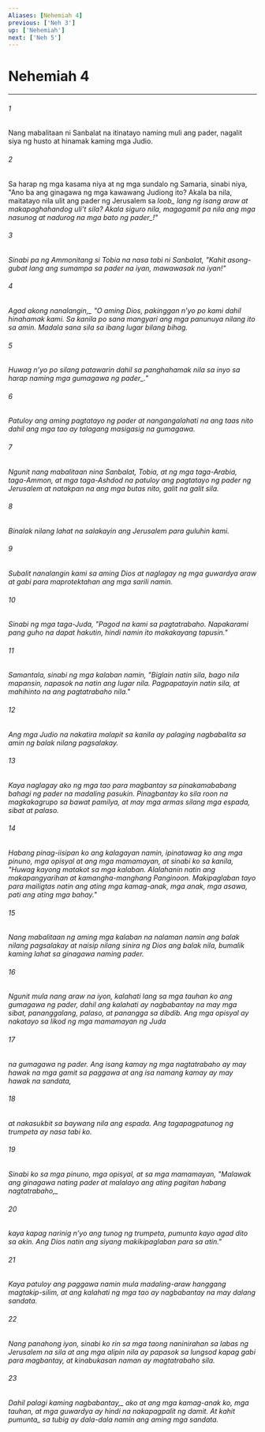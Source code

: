 ```yaml
---
Aliases: [Nehemiah 4]
previous: ['Neh 3']
up: ['Nehemiah']
next: ['Neh 5']
---
```

# Nehemiah 4

***






















###### 1 










Nang mabalitaan ni Sanbalat na itinatayo naming muli ang pader, nagalit siya ng husto at hinamak kaming mga Judio. 





















###### 2 










Sa harap ng mga kasama niya at ng mga sundalo ng Samaria, sinabi niya, "Ano ba ang ginagawa ng mga kawawang Judiong ito? Akala ba nila, maitatayo nila ulit ang pader ng Jerusalem sa <i class="trans-change">loob_ lang ng isang araw at makapaghahandog uliʼt sila? Akala siguro nila, magagamit pa nila ang mga nasunog at nadurog na mga bato <i class="trans-change">ng pader_!" 





















###### 3 










Sinabi pa ng Ammonitang si Tobia na nasa tabi ni Sanbalat, "Kahit asong-gubat lang ang sumampa sa pader na iyan, mawawasak na iyan!" 





















###### 4 










<i class="trans-change">Agad akong nanalangin,_ "O aming Dios, pakinggan nʼyo po kami dahil hinahamak kami. Sa kanila po sana mangyari ang mga panunuya nilang ito sa amin. Madala sana sila sa ibang lugar bilang bihag. 





















###### 5 










Huwag nʼyo po silang patawarin dahil sa panghahamak nila sa inyo sa harap naming mga gumagawa <i class="trans-change">ng pader_." 





















###### 6 










Patuloy ang aming pagtatayo ng pader at nangangalahati na ang taas nito dahil ang mga tao ay talagang masigasig na gumagawa. 





















###### 7 










Ngunit nang mabalitaan nina Sanbalat, Tobia, at ng mga taga-Arabia, taga-Ammon, at mga taga-Ashdod na patuloy ang pagtatayo ng pader ng Jerusalem at natakpan na ang mga butas nito, galit na galit sila. 





















###### 8 










Binalak nilang lahat na salakayin ang Jerusalem para guluhin kami. 





















###### 9 










Subalit nanalangin kami sa aming Dios at naglagay ng mga guwardya araw at gabi para maprotektahan ang mga sarili namin. 





















###### 10 










Sinabi ng mga taga-Juda, "Pagod na kami sa pagtatrabaho. Napakarami pang guho na dapat hakutin, hindi namin ito makakayang tapusin." 





















###### 11 










Samantala, sinabi ng mga kalaban namin, "Biglain natin sila, bago nila mapansin, napasok na natin ang lugar nila. Pagpapatayin natin sila, at mahihinto na ang pagtatrabaho nila." 





















###### 12 










Ang mga Judio na nakatira malapit sa kanila ay palaging nagbabalita sa amin ng balak nilang pagsalakay. 





















###### 13 










Kaya naglagay ako ng mga tao para magbantay sa pinakamababang bahagi ng pader na madaling pasukin. Pinagbantay ko sila roon na magkakagrupo sa bawat pamilya, at may mga armas silang mga espada, sibat at palaso. 





















###### 14 










Habang pinag-iisipan ko ang kalagayan namin, ipinatawag ko ang mga pinuno, mga opisyal at ang mga mamamayan, at sinabi ko sa kanila, "Huwag kayong matakot sa mga kalaban. Alalahanin natin ang makapangyarihan at kamangha-manghang Panginoon. Makipaglaban tayo para mailigtas natin ang ating mga kamag-anak, mga anak, mga asawa, pati ang ating mga bahay." 





















###### 15 










Nang mabalitaan ng aming mga kalaban na nalaman namin ang balak nilang pagsalakay at naisip nilang sinira ng Dios ang balak nila, bumalik kaming lahat sa ginagawa naming pader. 





















###### 16 










Ngunit mula nang araw na iyon, kalahati lang sa mga tauhan ko ang gumagawa ng pader, dahil ang kalahati ay nagbabantay na may mga sibat, pananggalang, palaso, at panangga sa dibdib. Ang mga opisyal ay nakatayo sa likod ng mga mamamayan ng Juda 





















###### 17 










na gumagawa ng pader. Ang isang kamay ng mga nagtatrabaho ay may hawak na mga gamit sa paggawa at ang isa namang kamay ay may hawak na sandata, 





















###### 18 










at nakasukbit sa baywang nila ang espada. Ang tagapagpatunog ng trumpeta ay nasa tabi ko. 





















###### 19 










Sinabi ko sa mga pinuno, mga opisyal, at sa mga mamamayan, "Malawak ang ginagawa nating pader at malalayo ang ating pagitan <i class="trans-change">habang nagtatrabaho,_ 





















###### 20 










kaya kapag narinig nʼyo ang tunog ng trumpeta, pumunta kayo agad dito sa akin. Ang Dios natin ang siyang makikipaglaban para sa atin." 





















###### 21 










Kaya patuloy ang paggawa namin mula madaling-araw hanggang magtakip-silim, at ang kalahati ng mga tao ay nagbabantay na may dalang sandata. 





















###### 22 










Nang panahong iyon, sinabi ko rin sa mga taong naninirahan sa labas ng Jerusalem na sila at ang mga alipin nila ay papasok sa lungsod kapag gabi para magbantay, at kinabukasan naman ay magtatrabaho sila. 





















###### 23 










<i class="trans-change">Dahil palagi kaming nagbabantay,_ ako at ang mga kamag-anak ko, mga tauhan, at mga guwardya ay hindi na nakapagpalit ng damit. At kahit <i class="trans-change">pumunta_ sa tubig ay dala-dala namin ang aming mga sandata.
